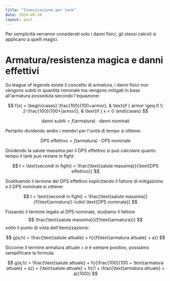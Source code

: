 ```yaml
---
title: "Itemizzazione per tank"
date: 2024-09-20
layout: post
---
```


Per semplicità verranno considerati solo i danni fisici, gli stessi calcoli si applicano a quelli magici.

# Armatura/resistenza magica e danni effettivi

Su league of legends esiste il concetto di armatura, i danni fisici non vengono subiti in quantità nominale ma vengono mitigati in base all'armatura posseduta secondo l'equazione:

$$
f(x) = 
\begin{cases} 
    \frac{100}{100+armor}, & \text{if } armor \geq 0 \\
    2-\frac{100}{100+|armor|}, & \text{if } x < 0 
\end{cases}
$$

$$
\text{danni subiti} = f(\text{armatura}) \cdot \text{danni nominali}
$$

Pertanto dividendo ambo i membri per l'unità di tempo si ottiene:

$$
\text{DPS effettivo} = f(\text{armatura}) \cdot \text{DPS nominale}
$$

Dividendo la salute massima per il DPS effettivo si può calcolare quanto tempo il tank può restare in fight:

$$
t = \text{secondi in fight} = \frac{\text{salute massima}}{\text{DPS effettivo}}
$$

Sostituendo il termine del DPS effettivo esplicitando il fattore di mitigazione e il DPS nominale si ottiene:

$$
t = \text{secondi in fight} = \frac{\text{salute massima}}{f(\text{armatura}) \cdot \text{DPS nominale}}
$$

Fissando il termine legato al DPS nominale, studiamo il fattore $$ \frac{\text{salute massima}}{f(\text{armatura})} $$ sotto il punto di vista dell'itemizzazione:

$$
g(a,h) = \frac{\text{salute attuale} + h}{f(\text{armatura attuale} + a)}
$$

Siccome il termine $\text{armatura attuale} + a$ è sempre positivo, possiamo semplificare la formula: 

$$
g(a,h) = \frac{\text{salute attuale} + h}{\frac{100}{100 + \text{armatura attuale} + a}} = (\text{salute attuale} + h)(1 + \frac{\text{armatura attuale} + a}{100})
$$
